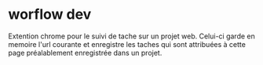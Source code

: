 # worflow dev

Extention chrome pour le suivi de tache sur un projet web.
Celui-ci garde en memoire l'url courante et enregistre les taches qui sont attribuées à cette page préalablement enregistrée dans un projet.
